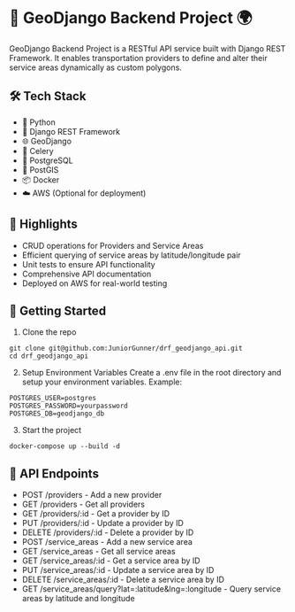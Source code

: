# 🚀 GeoDjango Backend Project 🌍
GeoDjango Backend Project is a RESTful API service built with Django REST Framework. It enables transportation providers to define and alter their service areas dynamically as custom polygons.

## 🛠 Tech Stack
* 🐍 Python
* 🔵 Django REST Framework
* 🌐 GeoDjango
* 🌱 Celery
* 🐘 PostgreSQL
* 🔺 PostGIS
* 📦 Docker
* ☁️ AWS (Optional for deployment)


## 🌟 Highlights
* CRUD operations for Providers and Service Areas
* Efficient querying of service areas by latitude/longitude pair
* Unit tests to ensure API functionality
* Comprehensive API documentation
* Deployed on AWS for real-world testing

## 🚀 Getting Started
1. Clone the repo
```
git clone git@github.com:JuniorGunner/drf_geodjango_api.git
cd drf_geodjango_api
```

2. Setup Environment Variables
Create a .env file in the root directory and setup your environment variables. Example:
```
POSTGRES_USER=postgres
POSTGRES_PASSWORD=yourpassword
POSTGRES_DB=geodjango_db
```

3. Start the project
```
docker-compose up --build -d
```

## 📘 API Endpoints
* POST /providers - Add a new provider
* GET /providers - Get all providers
* GET /providers/:id - Get a provider by ID
* PUT /providers/:id - Update a provider by ID
* DELETE /providers/:id - Delete a provider by ID
* POST /service_areas - Add a new service area
* GET /service_areas - Get all service areas
* GET /service_areas/:id - Get a service area by ID
* PUT /service_areas/:id - Update a service area by ID
* DELETE /service_areas/:id - Delete a service area by ID
* GET /service_areas/query?lat=:latitude&lng=:longitude - Query service areas by latitude and longitude

<!--_Note: Refer to the API documentation available at <deployed_url>/docs for detailed API endpoint information._

## ⚙️ Running Tests
To run the tests, use the following command:
```
docker-compose exec web python manage.py test
```

 ## 📝 API Documentation
Please refer to the API documentation generated with <your_choice_of_documentation_tool> available at <deployed_url>/docs.

## 🚁 Deployment
The application is deployed on AWS. Here is the link to access the live application: <aws_deployment_link>

## 📬 Feedback
If you have any feedback or issues, please open a GitHub issue under this repository.

## 👩‍💻 Developer
Junior - csf.junior90@gmail.com -->

